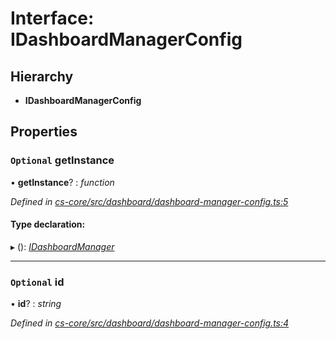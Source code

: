 # Interface: IDashboardManagerConfig

## Hierarchy

* **IDashboardManagerConfig**

## Properties

### `Optional` getInstance

• **getInstance**? : *function*

*Defined in [cs-core/src/dashboard/dashboard-manager-config.ts:5](https://github.com/RichardHovenkamp/csnext/blob/eefa977/packages/cs-core/src/dashboard/dashboard-manager-config.ts#L5)*

#### Type declaration:

▸ (): *[IDashboardManager](_cs_core_src_dashboard_dashboard_manager_.idashboardmanager.md)*

___

### `Optional` id

• **id**? : *string*

*Defined in [cs-core/src/dashboard/dashboard-manager-config.ts:4](https://github.com/RichardHovenkamp/csnext/blob/eefa977/packages/cs-core/src/dashboard/dashboard-manager-config.ts#L4)*
